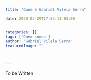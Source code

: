 ```yaml
---
title: "Quem é Gabriel Vilela Serra"

date: 2020-03-29T17:53:11-03:00


categories: []
tags: ['Quem somos']
author: "Gabriel Vilela Serra"
featuredImage: ""



---
```



To be Written

